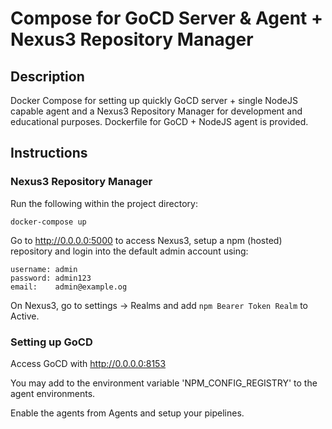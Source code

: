 # Compose for GoCD Server & Agent + Nexus3 Repository Manager #

## Description ##
Docker Compose for setting up quickly GoCD server + single NodeJS capable agent and a Nexus3 Repository Manager for development and educational purposes. Dockerfile for GoCD + NodeJS agent is provided.

## Instructions ##

### Nexus3 Repository Manager ###

Run the following within the project directory:

```
docker-compose up
```


Go to http://0.0.0.0:5000 to access Nexus3, setup a npm (hosted) repository and login into the default admin account using:

```
username: admin
password: admin123
email:    admin@example.og
```
On Nexus3, go to settings -> Realms and add `npm Bearer Token Realm` to Active.

### Setting up GoCD ###

Access GoCD with http://0.0.0.0:8153

You may add to the environment variable 'NPM_CONFIG_REGISTRY' to the agent environments.

Enable the agents from Agents and setup your pipelines.
